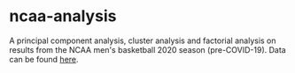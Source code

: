# ncaa-analysis

A principal component analysis, cluster analysis and factorial analysis on results from the NCAA men's basketball 2020 season (pre-COVID-19). Data can be found [here](https://www.kaggle.com/andrewsundberg/college-basketball-dataset?select=cbb20.csv).
